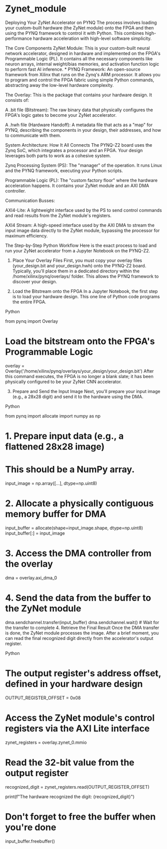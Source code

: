 # Zynet_module
Deploying Your ZyNet Accelerator on PYNQ
The process involves loading your custom-built hardware (the ZyNet module) onto the FPGA and then using the PYNQ framework to control it with Python. This combines high-performance hardware acceleration with high-level software simplicity.

The Core Components
ZyNet Module: This is your custom-built neural network accelerator, designed in hardware and implemented on the FPGA's Programmable Logic (PL). It contains all the necessary components like neuron arrays, internal weight/bias memories, and activation function logic to perform fast AI inference. * PYNQ Framework: An open-source framework from Xilinx that runs on the Zynq's ARM processor. It allows you to program and control the FPGA fabric using simple Python commands, abstracting away the low-level hardware complexity.

The Overlay: This is the package that contains your hardware design. It consists of:

A .bit file (Bitstream): The raw binary data that physically configures the FPGA's logic gates to become your ZyNet accelerator.

A .hwh file (Hardware Handoff): A metadata file that acts as a "map" for PYNQ, describing the components in your design, their addresses, and how to communicate with them.

System Architecture: How It All Connects
The PYNQ-Z2 board uses the Zynq SoC, which integrates a processor and an FPGA. Your design leverages both parts to work as a cohesive system.

Zynq Processing System (PS): The "manager" of the operation. It runs Linux and the PYNQ framework, executing your Python scripts.

Programmable Logic (PL): The "custom factory floor" where the hardware acceleration happens. It contains your ZyNet module and an AXI DMA controller.

Communication Busses:

AXI4-Lite: A lightweight interface used by the PS to send control commands and read results from the ZyNet module's registers.

AXI4 Stream: A high-speed interface used by the AXI DMA to stream the input image data directly to the ZyNet module, bypassing the processor for maximum efficiency.

The Step-by-Step Python Workflow
Here is the exact process to load and run your ZyNet accelerator from a Jupyter Notebook on the PYNQ-Z2.

1. Place Your Overlay Files
First, you must copy your overlay files (your_design.bit and your_design.hwh) onto the PYNQ-Z2 board. Typically, you'll place them in a dedicated directory within the /home/xilinx/pynq/overlays/ folder. This allows the PYNQ framework to discover your design.

2. Load the Bitstream onto the FPGA
In a Jupyter Notebook, the first step is to load your hardware design. This one line of Python code programs the entire FPGA.

Python

from pynq import Overlay

# Load the bitstream onto the FPGA's Programmable Logic
overlay = Overlay('/home/xilinx/pynq/overlays/your_design/your_design.bit')
After this command executes, the FPGA is no longer a blank slate; it has been physically configured to be your ZyNet CNN accelerator.

3. Prepare and Send the Input Image
Next, you'll prepare your input image (e.g., a 28x28 digit) and send it to the hardware using the DMA.

Python

from pynq import allocate
import numpy as np

# 1. Prepare input data (e.g., a flattened 28x28 image)
#    This should be a NumPy array.
input_image = np.array([...], dtype=np.uint8) 

# 2. Allocate a physically contiguous memory buffer for DMA
input_buffer = allocate(shape=input_image.shape, dtype=np.uint8)
input_buffer[:] = input_image

# 3. Access the DMA controller from the overlay
dma = overlay.axi_dma_0

# 4. Send the data from the buffer to the ZyNet module
dma.sendchannel.transfer(input_buffer)
dma.sendchannel.wait() # Wait for the transfer to complete
4. Retrieve the Final Result
Once the DMA transfer is done, the ZyNet module processes the image. After a brief moment, you can read the final recognized digit directly from the accelerator's output register.

Python

# The output register's address offset, defined in your hardware design
OUTPUT_REGISTER_OFFSET = 0x08 

# Access the ZyNet module's control registers via the AXI Lite interface
zynet_registers = overlay.zynet_0.mmio

# Read the 32-bit value from the output register
recognized_digit = zynet_registers.read(OUTPUT_REGISTER_OFFSET)

print(f"The hardware recognized the digit: {recognized_digit}")

# Don't forget to free the buffer when you're done
input_buffer.freebuffer()
